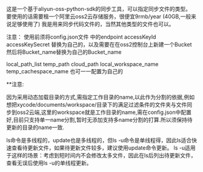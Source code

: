 这是一个基于aliyun-oss-python-sdk的同步工具，可以指定同步文件的类型。
要使用的话需要租一个阿里云oss2云存储服务，很便宜9rmb/year (40GB,一般来说足够使用了)
我是用来同步代码文件的，当然其他类型的文件也可以。

注意：
使用前须将config.json文件
中的endpoint
accessKeyId
accessKeySecret
替换为自己的，以及需要在在oss2控制台上新建一个Bucket
然后将Bucket_name替换为自己的Bucket_name

local_path_list
temp_path
cloud_path
local_workspace_name
temp_cachespace_name
也可一一配置为自己的

**注意: 

因为采用动态加载目录的方式,需指定工作目录的name,以此作为分割的依据,例如想把xycode/documents/workspace/目录下的满足过滤条件的文件夹与文件同步到oss2云端,这里的workspace就是工作目录的name,需在config.json中配置好,目前只支持单一name分割,暂时无添加支持多name分割的打算.所以须保持待更新的目录的name一致.

ls命令是多线程的，update也是多线程的，但ls -u命令是单线程得，因此ls适合快速查看待更新文件，如果待更新文件较多，建议使用update命令更新。
ls -u适用于这样的场景：考虑到短时间内不会修改太多文件，因此在ls后列出待更新文件，查看无误后使用ls -u的单线程更新。
